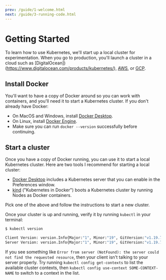 ```yaml
---
prev: /guide/1-welcome.html
next: /guide/3-running-code.html
---
```


# Getting Started

To learn how to use Kubernetes, we'll start up a local cluster for experimentation. When you go to production, you'll launch a cluster in a cloud such as [DigitalOcean])(https://www.digitalocean.com/products/kubernetes/), [AWS](https://www.digitalocean.com/products/kubernetes/), or [GCP](https://cloud.google.com/kubernetes-engine/).

## Install Docker

You'll want to have a copy of Docker around so you can work with containers, and you'll need it to start a Kubernetes cluster. If you don't already have Docker:

- On MacOS and Windows, install [Docker Desktop](https://www.docker.com/products/docker-desktop).
- On Linux, install [Docker Engine](https://docs.docker.com/engine/install/).
- Make sure you can run `docker --version` successfully before continuing.

## Start a cluster

Once you have a copy of Docker running, you can use it to start a local Kubernetes cluster. Here are two tools I recommend for starting a local cluster:

- [Docker Desktop](https://docs.docker.com/desktop/kubernetes/) includes a Kubernetes server that you can enable in the Preferences window.
- [kind](https://kind.sigs.k8s.io/) ("Kubernetes in Docker") boots a Kubernetes cluster by running Nodes as Docker containers.

Pick one of the above and follow the instructions to start a new cluster.

Once your cluster is up and running, verify it by running `kubectl` in your terminal:

```sh
$ kubectl version

Client Version: version.Info{Major:"1", Minor:"19", GitVersion:"v1.19.7", GitCommit:"1dd5338295409edcfff11505e7bb246f0d325d15", GitTreeState:"clean", BuildDate:"2021-01-13T13:23:52Z", GoVersion:"go1.15.5", Compiler:"gc", Platform:"darwin/amd64"}
Server Version: version.Info{Major:"1", Minor:"19", GitVersion:"v1.19.7", GitCommit:"1dd5338295409edcfff11505e7bb246f0d325d15", GitTreeState:"clean", BuildDate:"2021-01-13T13:15:20Z", GoVersion:"go1.15.5", Compiler:"gc", Platform:"linux/arm64"}
```

If you see something like `Error from server (NotFound): the server could not find the requested resource`, then your client isn't talking to your server properly. Try running `kubectl config get-contexts` to list the available cluster contexts, then `kubectl config use-context SOME-CONTEXT-NAME` to switch to a context in the list.
